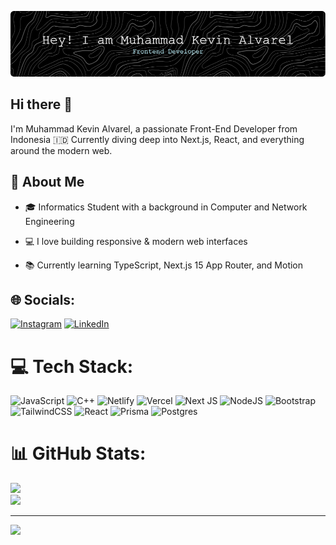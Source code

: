 ![Muhammad Kevin Alvarel](img/header.png)

## Hi there 👋

I'm Muhammad Kevin Alvarel, a passionate Front-End Developer from Indonesia 🇮🇩
Currently diving deep into Next.js, React, and everything around the modern web.

## 🚀 About Me

- 🎓 Informatics Student with a background in Computer and Network Engineering

- 💻 I love building responsive & modern web interfaces

- 📚 Currently learning TypeScript, Next.js 15 App Router, and Motion

## 🌐 Socials:

[![Instagram](https://img.shields.io/badge/Instagram-%23E4405F.svg?logo=Instagram&logoColor=white)](https://instagram.com/kevinalvrl_) [![LinkedIn](https://img.shields.io/badge/LinkedIn-%230077B5.svg?logo=linkedin&logoColor=white)](linkedin.com/in/muhammad-kevin-alvarel-992974355/)

# 💻 Tech Stack:

![JavaScript](https://img.shields.io/badge/javascript-%23323330.svg?style=for-the-badge&logo=javascript&logoColor=%23F7DF1E) ![C++](https://img.shields.io/badge/c++-%2300599C.svg?style=for-the-badge&logo=c%2B%2B&logoColor=white) ![Netlify](https://img.shields.io/badge/netlify-%23000000.svg?style=for-the-badge&logo=netlify&logoColor=#00C7B7) ![Vercel](https://img.shields.io/badge/vercel-%23000000.svg?style=for-the-badge&logo=vercel&logoColor=white) ![Next JS](https://img.shields.io/badge/Next-black?style=for-the-badge&logo=next.js&logoColor=white) ![NodeJS](https://img.shields.io/badge/node.js-6DA55F?style=for-the-badge&logo=node.js&logoColor=white) ![Bootstrap](https://img.shields.io/badge/bootstrap-%238511FA.svg?style=for-the-badge&logo=bootstrap&logoColor=white) ![TailwindCSS](https://img.shields.io/badge/tailwindcss-%2338B2AC.svg?style=for-the-badge&logo=tailwind-css&logoColor=white) ![React](https://img.shields.io/badge/react-%2320232a.svg?style=for-the-badge&logo=react&logoColor=%2361DAFB) ![Prisma](https://img.shields.io/badge/Prisma-3982CE?style=for-the-badge&logo=Prisma&logoColor=white) ![Postgres](https://img.shields.io/badge/postgres-%23316192.svg?style=for-the-badge&logo=postgresql&logoColor=white)

# 📊 GitHub Stats:

![](https://nirzak-streak-stats.vercel.app/?user=kevinalvarel&theme=dark&hide_border=false)<br/>
![](https://github-readme-stats.vercel.app/api/top-langs/?username=kevinalvarel&theme=dark&hide_border=false&include_all_commits=false&count_private=false&layout=compact)

---

[![](https://visitcount.itsvg.in/api?id=kevinalvarel&icon=0&color=0)](https://visitcount.itsvg.in)

<!-- Proudly created with GPRM ( https://gprm.itsvg.in ) -->

<!--
**kevinalvarel/kevinalvarel** is a ✨ _special_ ✨ repository because its `README.md` (this file) appears on your GitHub profile.

Here are some ideas to get you started:

- 🔭 I’m currently working on ...
- 🌱 I’m currently learning ...
- 👯 I’m looking to collaborate on ...
- 🤔 I’m looking for help with ...
- 💬 Ask me about ...
- 📫 How to reach me: ...
- 😄 Pronouns: ...
- ⚡ Fun fact: ...
-->
